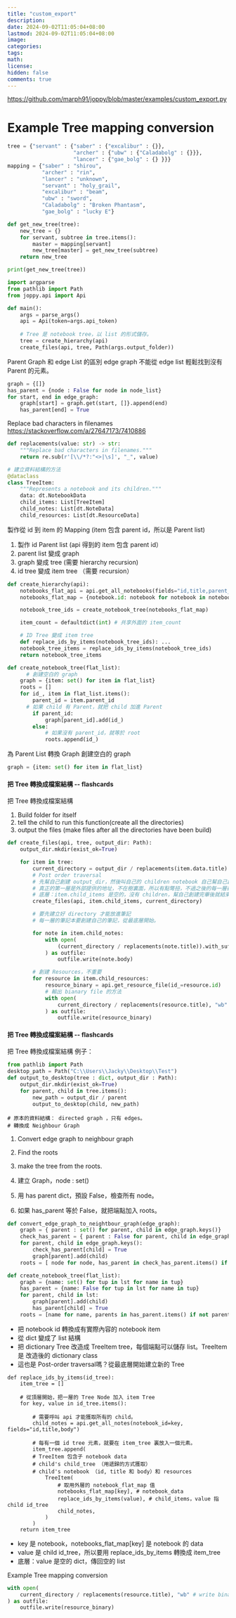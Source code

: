 ```yaml
---
title: "custom_export"
description: 
date: 2024-09-02T11:05:04+08:00
lastmod: 2024-09-02T11:05:04+08:00
image: 
categories: 
tags: 
math: 
license: 
hidden: false
comments: true
---
```


https://github.com/marph91/joppy/blob/master/examples/custom_export.py


# Example Tree mapping conversion

```python
tree = {"servant" : {"saber" : {"excalibur" : {}},
                     "archer" : {"ubw" : {"Caladabolg" : {}}},
                     "lancer" : {"gae_bolg" : {} }}}
mapping = {"saber" : "shirou",
           "archer" : "rin",
           "lancer" : "unknown",
           "servant" : "holy_grail",
           "excalibur" : "beam",
           "ubw" : "sword",
           "Caladabolg" : "Broken Phantasm",
           "gae_bolg" : "lucky E"}

def get_new_tree(tree):
    new_tree = {}
    for servant, subtree in tree.items():
        master = mapping[servant]
        new_tree[master] = get_new_tree(subtree)
    return new_tree

print(get_new_tree(tree))
```


``` python
import argparse
from pathlib import Path
from joppy.api import Api
```
```python
def main():
    args = parse_args()
    api = Api(token=args.api_token)
	
    # Tree 是 notebook tree，以 list 的形式儲存。
    tree = create_hierarchy(api)
    create_files(api, tree, Path(args.output_folder))
```
Parent Graph 和 edge List 的區別
edge graph 不能從 edge list 輕鬆找到沒有 Parent 的元素。




```python
graph = {[]}
has_parent = {node : False for node in node_list}
for start, end in edge_graph:
	graph[start] = graph.get(start, []}.append(end)
	has_parent[end] = True
```
Replace bad characters in filenames
https://stackoverflow.com/a/27647173/7410886
```python
def replacements(value: str) -> str:
    """Replace bad characters in filenames."""
    return re.sub(r'[\\/*?:"<>|\s]', "_", value)
```
```python
# 建立資料結構的方法
@dataclass
class TreeItem:
    """Represents a notebook and its children."""
    data: dt.NotebookData
    child_items: List[TreeItem]
    child_notes: List[dt.NoteData]
    child_resources: List[dt.ResourceData]
```

製作從 id 到 item 的 Mapping (item 包含 parent id，所以是 Parent list)
1. 製作 id Parent list (api 得到的 item 包含 parent id）
2. parent list 變成 graph
3. graph 變成 tree (需要 hierarchy recursion)
4. id tree 變成 item tree （需要 recursion）


``` python
def create_hierarchy(api):
    notebooks_flat_api = api.get_all_notebooks(fields="id,title,parent_id")
    notebooks_flat_map = {notebook.id: notebook for notebook in notebooks_flat_api}

    notebook_tree_ids = create_notebook_tree(notebooks_flat_map)

    item_count = defaultdict(int) # 共享外面的 item_count

	# ID Tree 變成 item tree
    def replace_ids_by_items(notebook_tree_ids): ...	
    notebook_tree_items = replace_ids_by_items(notebook_tree_ids)
    return notebook_tree_items
```
```python
def create_notebook_tree(flat_list):
	  # 創建空白的 graph
    graph = {item: set() for item in flat_list}
    roots = []
    for id_, item in flat_list.items():
        parent_id = item.parent_id
	  # 如果 child 有 Parent，就把 child 加進 Parent
        if parent_id:
            graph[parent_id].add(id_)
        else:
            # 如果沒有 parent_id，就等於 root
            roots.append(id_)
```

為 Parent List 轉換 Graph 創建空白的 graph
```python
graph = {item: set() for item in flat_list}
```




#### 把 Tree 轉換成檔案結構 -- flashcards
把 Tree 轉換成檔案結構

1. Build folder for itself
2. tell the child to run this function(create all the directories)
3. output the files (make files after all the directories have been build)



```python
def create_files(api, tree, output_dir: Path):
    output_dir.mkdir(exist_ok=True)

    for item in tree:
        current_directory = output_dir / replacements(item.data.title)
        # Post order traversal
        # 先幫自己創建 output_dir，然後叫自己的 children notebook 自己幫自己創建 current_directory
	    # 真正的第一層是外部提供的地址，不在樹裏面，所以有點彆扭，不過之後的每一層都可以這樣想。
        # 底層：item.child_items 是空的，沒有 children，幫自己創建完畢後就結束。
        create_files(api, item.child_items, current_directory)

        # 要先建立好 directory 才能放進筆記
        # 每一層的筆記本要創建自己的筆記，從最底層開始。

        for note in item.child_notes:
            with open(
                (current_directory / replacements(note.title)).with_suffix(".md"), "w"
            ) as outfile:
                outfile.write(note.body)

		# 創建 Resources，不重要
        for resource in item.child_resources:
            resource_binary = api.get_resource_file(id_=resource.id)
			# 輸出 bianary file 的方法
            with open(
                current_directory / replacements(resource.title), "wb" # write binary
            ) as outfile:
                outfile.write(resource_binary)
```

#### 把 Tree 轉換成檔案結構 -- flashcards
把 Tree 轉換成檔案結構
例子：
```python
from pathlib import Path
desktop_path = Path("C:\\Users\\Jacky\\Desktop\\Test")
def output_to_desktop(tree : dict, output_dir : Path):
    output_dir.mkdir(exist_ok=True)
    for parent, child in tree.items():
        new_path = output_dir / parent
        output_to_desktop(child, new_path)
```


    # 原本的資料結構： directed graph ，只有 edges。
	# 轉換成 Neighbour Graph
	
1. Convert edge graph to neighbour graph
2. Find the roots
3. make the tree from the roots.

1. 建立 Graph，node : set()
2. 用 has parent dict，預設 False，檢查所有 node。
3. 如果 has_parent 等於 False，就把端點加入 roots。

```python rewrite
def convert_edge_graph_to_neightbour_graph(edge_graph):
	graph = { parent : set() for parent, child in edge_graph.keys()}
	check_has_parent = { parent : False for parent, child in edge_graph.keys()}
	for parent, child in edge_graph.keys():
		check_has_parent[child] = True
		graph[parent].add(child)
	roots = [ node for node, has_parent in check_has_parent.items() if not has_parent]
```




```python
def create_notebook_tree(flat_list):
    graph = {name: set() for tup in lst for name in tup}
    has_parent = {name: False for tup in lst for name in tup}
    for parent, child in lst:
        graph[parent].add(child)
        has_parent[child] = True
    roots = [name for name, parents in has_parent.items() if not parents]
```

    
- 把 notebook id 轉換成有實際內容的 notebook item
-  從 dict 變成了 list 結構
-  把 dictionary Tree 改造成 TreeItem tree，每個端點可以儲存 list。TreeItem 是 改造後的 dictionary class
-  這也是 Post-order traversal嗎？從最底層開始建立新的 Tree
```
def replace_ids_by_items(id_tree):
	item_tree = []
	
	# 從頂層開始，把一層的 Tree Node 加入 item Tree
	for key, value in id_tree.items():
		
		# 需要呼叫 api 才能獲取所有的 child。
		child_notes = api.get_all_notes(notebook_id=key, fields="id,title,body")
		
		# 每有一個 id tree 元素，就要在 item_tree 裏放入一個元素。
		item_tree.append(
		# TreeItem 包含子 notebook data
		# child's child_tree （用遞歸的方式獲取）
		# child's notebook （id, title 和 body）和 resources
			TreeItem(
				# 取用外層的 notebook_flat_map 值
				notebooks_flat_map[key], # notebook_data
				replace_ids_by_items(value), # child_items，value 指 child id_tree
				child_notes,
			)
		)
	return item_tree
```
- key 是 notebook，notebooks_flat_map[key] 是 notebook 的 data
- value 是 child id_tree，所以要用 replace_ids_by_items 轉換成 item_tree
- 底層：value 是空的 dict，傳回空的 list
		
Example Tree mapping conversion



```python
with open(
	current_directory / replacements(resource.title), "wb" # write binary
) as outfile:
	outfile.write(resource_binary)
```